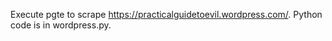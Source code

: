 Execute pgte to scrape https://practicalguidetoevil.wordpress.com/. 
Python code is in wordpress.py.


